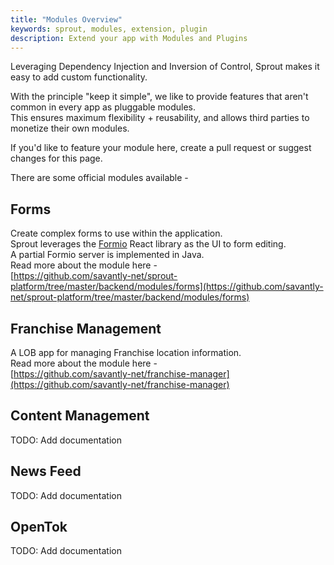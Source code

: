 ```yaml
---
title: "Modules Overview"
keywords: sprout, modules, extension, plugin
description: Extend your app with Modules and Plugins
---
```


Leveraging Dependency Injection and Inversion of Control, Sprout makes it easy to add custom functionality.  

With the principle "keep it simple", we like to provide features that aren't common in every app as pluggable modules.  
This ensures maximum flexibility + reusability, and allows third parties to monetize their own modules.  

If you'd like to feature your module here, create a pull request or suggest changes for this page.  

There are some official modules available -  

## Forms  
Create complex forms to use within the application.  
Sprout leverages the [Formio](https://www.form.io/) React library as the UI to form editing.  
A partial Formio server is implemented in Java.   
Read more about the module here -  
[https://github.com/savantly-net/sprout-platform/tree/master/backend/modules/forms](https://github.com/savantly-net/sprout-platform/tree/master/backend/modules/forms)  

## Franchise Management  
A LOB app for managing Franchise location information.  
Read more about the module here -  
[https://github.com/savantly-net/franchise-manager](https://github.com/savantly-net/franchise-manager)  


## Content Management
TODO: Add documentation

## News Feed
TODO: Add documentation

## OpenTok  
TODO: Add documentation